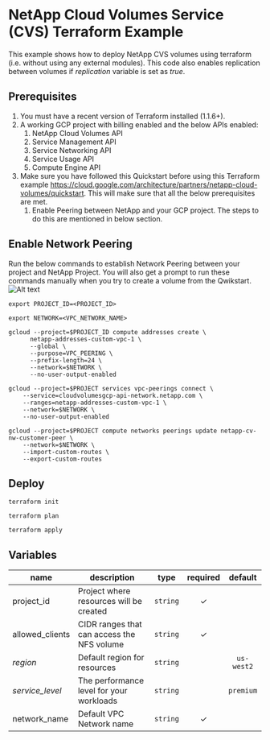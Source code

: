 # NetApp Cloud Volumes Service (CVS) Terraform Example
This example shows how to deploy NetApp CVS volumes using terraform (i.e. without using any external modules).
This code also enables replication between volumes if *replication* variable is set as *true*.

## Prerequisites
1. You must have a recent version of Terraform installed (1.1.6+).
1. A working GCP project with billing enabled and the below APIs enabled:
    1. NetApp Cloud Volumes API
    1. Service Management API
    1. Service Networking API
    1. Service Usage API
    1. Compute Engine API
1. Make sure you have followed this Quickstart before using this Terraform example <https://cloud.google.com/architecture/partners/netapp-cloud-volumes/quickstart>. This will make sure that all the below prerequisites are met.
    1. Enable Peering between NetApp and your GCP project. The steps to do this are mentioned in below section.

## Enable Network Peering
Run the below commands to establish Network Peering between your project and NetApp Project. You will also get a prompt to run these commands manually when you try to create a volume from the Qwikstart.
![Alt text](/Enable-Network-Peering-popup.png?raw=true)
```
export PROJECT_ID=<PROJECT_ID>
```
```
export NETWORK=<VPC_NETWORK_NAME>
```
```
gcloud --project=$PROJECT_ID compute addresses create \
      netapp-addresses-custom-vpc-1 \
      --global \
      --purpose=VPC_PEERING \
      --prefix-length=24 \
      --network=$NETWORK \
      --no-user-output-enabled
```
```
gcloud --project=$PROJECT services vpc-peerings connect \
    --service=cloudvolumesgcp-api-network.netapp.com \
    --ranges=netapp-addresses-custom-vpc-1 \
    --network=$NETWORK \
    --no-user-output-enabled
```
```
gcloud --project=$PROJECT compute networks peerings update netapp-cv-nw-customer-peer \
    --network=$NETWORK \
    --import-custom-routes \
    --export-custom-routes
```

## Deploy
```
terraform init
```
```
terraform plan
```
```
terraform apply
```


<!-- BEGIN TFDOC -->
## Variables

| name | description | type | required | default |
|---|---|:---: |:---:|:---:|
| project_id | Project where resources will be created | <code title="">string</code> | ✓ |  |
| allowed_clients | CIDR ranges that can access the NFS volume | <code title="">string</code> | ✓ |  |
| *region* | Default region for resources | <code title="">string</code> |  | <code title="">us-west2</code> |
| *service_level* | The performance level for your workloads | <code title="">string</code> |  | <code title="">premium</code> |
| network_name | Default VPC Network name | <code title="">string</code> | ✓ |  |

<!-- END TFDOC -->